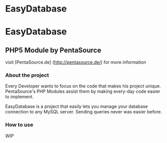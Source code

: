 EasyDatabase
============

# EasyDatabase
## PHP5 Module by PentaSource
visit [PentaSource.de] (http://pentasource.de/) for more information

### About the project
Every Developer wants to focus on the code that makes his project unique. PentaSource's PHP Modules assist them by making every-day code easier to implement.

EasyDatabase is a project that easily lets you manage your database connection to any MySQL server. Sending queries never was easier before.

### How to use
*WIP*